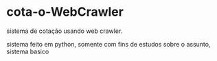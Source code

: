 # cota-o-WebCrawler
sistema de cotação usando web crawler.

sistema feito em python, somente com fins de estudos sobre o assunto, sistema basico
